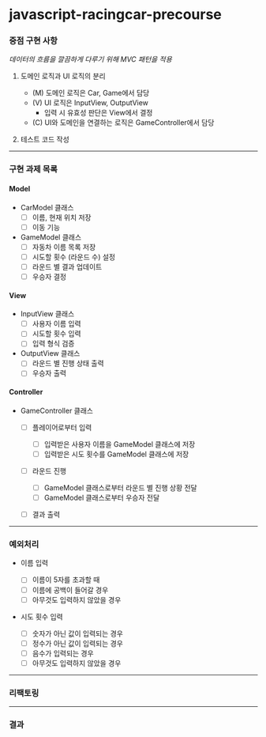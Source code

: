 # javascript-racingcar-precourse

### 중점 구현 사항

_데이터의 흐름을 깔끔하게 다루기 위해 MVC 패턴을 적용_

1. 도메인 로직과 UI 로직의 분리

   - (M) 도메인 로직은 Car, Game에서 담당
   - (V) UI 로직은 InputView, OutputView
     - 입력 시 유효성 판단은 View에서 결정
   - (C) UI와 도메인을 연결하는 로직은 GameController에서 담당

2. 테스트 코드 작성

---

### 구현 과제 목록

#### Model

- CarModel 클래스
  - [ ] 이름, 현재 위치 저장
  - [ ] 이동 기능
- GameModel 클래스
  - [ ] 자동차 이름 목록 저장
  - [ ] 시도할 횟수 (라운드 수) 설정
  - [ ] 라운드 별 결과 업데이트
  - [ ] 우승자 결정

#### View

- InputView 클래스
  - [ ] 사용자 이름 입력
  - [ ] 시도할 횟수 입력
  - [ ] 입력 형식 검증
- OutputView 클래스
  - [ ] 라운드 별 진행 상태 출력
  - [ ] 우승자 출력

#### Controller

- GameController 클래스

  - [ ] 플레이어로부터 입력

    - [ ] 입력받은 사용자 이름을 GameModel 클래스에 저장
    - [ ] 입력받은 시도 횟수를 GameModel 클래스에 저장

  - [ ] 라운드 진행

    - [ ] GameModel 클래스로부터 라운드 별 진행 상황 전달
    - [ ] GameModel 클래스로부터 우승자 전달

  - [ ] 결과 출력

---

### 예외처리

- 이름 입력

  - [ ] 이름이 5자를 초과할 때
  - [ ] 이름에 공백이 들어갈 경우
  - [ ] 아무것도 입력하지 않았을 경우

- 시도 횟수 입력
  - [ ] 숫자가 아닌 값이 입력되는 경우
  - [ ] 정수가 아닌 값이 입력되는 경우
  - [ ] 음수가 입력되는 경우
  - [ ] 아무것도 입력하지 않았을 경우

---

### 리팩토링

---

### 결과
